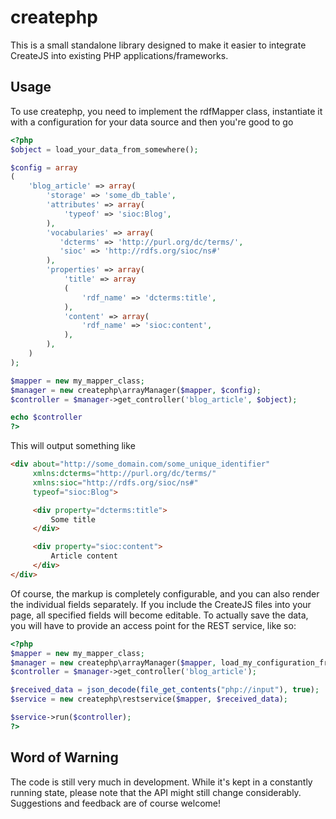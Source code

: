 createphp
=========

This is a small standalone library designed to make it easier to integrate CreateJS
into existing PHP applications/frameworks.

Usage
-----

To use createphp, you need to implement the rdfMapper class, instantiate it with a
configuration for your data source and then you're good to go

```php
<?php
$object = load_your_data_from_somewhere();

$config = array
(
    'blog_article' => array(
        'storage' => 'some_db_table',
        'attributes' => array(
            'typeof' => 'sioc:Blog',
        ),
        'vocabularies' => array(
           'dcterms' => 'http://purl.org/dc/terms/',
           'sioc' => 'http://rdfs.org/sioc/ns#'
        ),
        'properties' => array(
            'title' => array
            (
                'rdf_name' => 'dcterms:title',
            ),
            'content' => array(
                'rdf_name' => 'sioc:content',
            ),
        ),
    )
);

$mapper = new my_mapper_class;
$manager = new createphp\arrayManager($mapper, $config);
$controller = $manager->get_controller('blog_article', $object);

echo $controller
?>
```

This will output something like

```html
<div about="http://some_domain.com/some_unique_identifier"
     xmlns:dcterms="http://purl.org/dc/terms/"
     xmlns:sioc="http://rdfs.org/sioc/ns#"
     typeof="sioc:Blog">

     <div property="dcterms:title">
         Some title
     </div>

     <div property="sioc:content">
         Article content
     </div>
</div>
```

Of course, the markup is completely configurable, and you can also render the
individual fields separately. If you include the CreateJS files into your page,
all specified fields will become editable. To actually save the data, you will
have to provide an access point for the REST service, like so:

```php
<?php
$mapper = new my_mapper_class;
$manager = new createphp\arrayManager($mapper, load_my_configuration_from_somewhere());
$controller = $manager->get_controller('blog_article');

$received_data = json_decode(file_get_contents("php://input"), true);
$service = new createphp\restservice($mapper, $received_data);

$service->run($controller);
?>
```

Word of Warning
---------------
The code is still very much in development. While it's kept in a constantly running
state, please note that the API might still change considerably. Suggestions and
feedback are of course welcome!